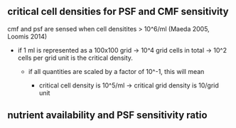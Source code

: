 ## critical cell densities for PSF and CMF sensitivity

cmf and psf are sensed when cell densitites > 10^6/ml (Maeda 2005, Loomis 2014)

- if 1 ml is represented as a 100x100 grid -> 10^4 grid cells in total -> 10^2 cells per grid unit is the critical density. 
  
  - if all quantities are scaled by a factor of 10^-1, this will mean 
    
    - critical cell density is 10^5/ml -> critical grid density is 10/grid unit

## 

## nutrient availability and PSF sensitivity ratio
